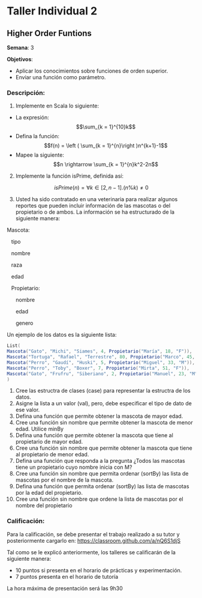 # Taller Individual  2
## Higher Order Funtions

**Semana**: 3

**Objetivos**:

- Aplicar los conocimientos sobre funciones de orden superior.
- Enviar una función como parámetro.

### Descripción:

1. Implemente en Scala lo siguiente:

- La expresión: $$\sum_{k = 1}^{10}k$$
- Defina la función: $$f(n) = \left ( \sum_{k = 1}^{n}\right )n^{k+1}-1$$
- Mapee la siguiente: $$n \rightarrow \sum_{k = 1}^{n}k^2-2n$$


2. Implemente la función isPrime, definida así:

```math
isPrime(n) = \forall k \in [2, n - 1] . (n\%k) \neq 0
```


3. Usted ha sido contratado en una veterinaria para realizar algunos reportes que pueden incluir información de las mascotas o del propietario o de ambos. La información se ha estructurado de la siguiente manera:

Mascota:

&nbsp;&nbsp;&nbsp;tipo

&nbsp;&nbsp;&nbsp;nombre

&nbsp;&nbsp;&nbsp;raza

&nbsp;&nbsp;&nbsp;edad

&nbsp;&nbsp;&nbsp;Propietario:

&nbsp;&nbsp;&nbsp;&nbsp;&nbsp;&nbsp;nombre

&nbsp;&nbsp;&nbsp;&nbsp;&nbsp;&nbsp;edad

&nbsp;&nbsp;&nbsp;&nbsp;&nbsp;&nbsp;genero

Un ejemplo de los datos es la siguiente lista:
```Scala
List(
Mascota("Gato", "Michi", "Siames", 4, Propietario("María", 18, "F")),
Mascota("Tortuga", "Rafael", "Terrestre", 80, Propietario("Marco", 45, "M")),
Mascota("Perro", "Gaudí", "Huski", 5, Propietario("Miguel", 33, "M")),
Mascota("Perro", "Toby", "Boxer", 7, Propietario("Mirta", 51, "F")),
Mascota("Gato", "Frufru", "Siberiano", 2, Propietario("Manuel", 23, "M")),
)
```

1. Cree las estructra de clases (case) para representar la estructra de los datos.
2. Asigne la lista a un valor (val), pero, debe especificar el tipo de dato de ese valor.
3. Defina una función que permite obtener la mascota de mayor edad.
4. Cree una función sin nombre que permite obtener la mascota de menor edad. Utilice minBy
5. Defina una función que permite obtener la mascota que tiene al propietario de mayor edad.
6. Cree una función sin nombre que permite obtener la mascota que tiene al propietario de menor edad.
7. Defina una función que responda a la pregunta ¿Todos las mascotas tiene un propietario cuyo nombre inicia con M? 
8. Cree una función sin nombre que permita ordenar (sortBy) las lista de mascotas por el nombre de la mascota.
9. Defina una función que permita ordenar (sortBy) las lista de mascotas por la edad del propietario.
10. Cree una función sin nombre que ordene la lista de mascotas por el nombre del propietario

### Calificación:

Para la calificación, se debe presentar el trabajo realizado a su tutor y posteriormente cargarlo en: https://classroom.github.com/a/nQ6S1djS

Tal como se le explicó anteriormente, los talleres se calificarán de la siguiente manera:

- 10 puntos si presenta en el horario de prácticas y experimentación.
- 7 puntos presenta en el horario de tutoría

La hora máxima de presentación será las 9h30